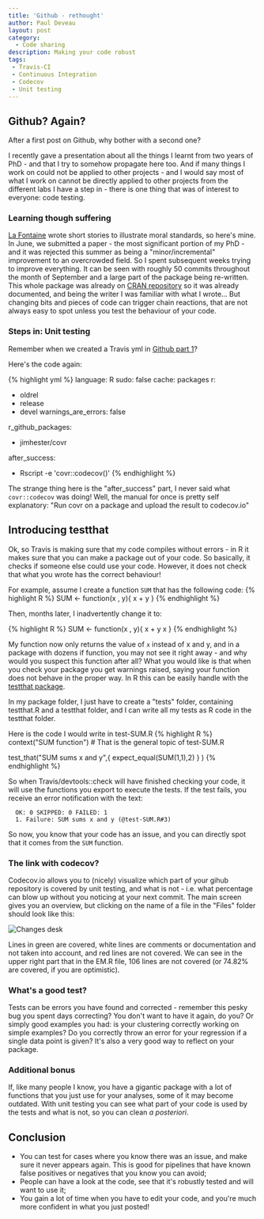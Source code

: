 ```yaml
---
title: 'Github - rethought'
author: Paul Deveau
layout: post
category:
  - Code sharing
description: Making your code robust
tags:
 - Travis-CI
 - Continuous Integration
 - Codecov
 - Unit testing
---
```


## Github? Again?

After a first post on Github, why bother with a second one? 

<!--more-->

I recently gave a presentation about all the things I learnt from two years of PhD - and that I try to somehow propagate here too. And if many things I work on could not be applied
to other projects - and I would say most of what I work on cannot be directly applied to other projects from the different labs I have a step in - there is one thing that was of
interest to everyone: code testing.

### Learning though suffering

[La Fontaine](https://en.wikipedia.org/wiki/La_Fontaine%27s_Fables) wrote short stories to illustrate moral standards, so here's mine. In June, we submitted a paper - the most 
significant portion of my PhD - and it was rejected this summer as being a "minor/incremental" improvement to an overcrowded field. So I spent subsequent weeks trying to improve
everything. It can be seen with roughly 50 commits throughout the month of September and a large part of the package being re-written.
This whole package was already on [CRAN repository](https://cran.r-project.org/) so it was already documented, and being the writer I was familiar with what I wrote...
But changing bits and pieces of code can trigger chain reactions, that are not always easy to spot unless you test the behaviour of your code.

### Steps in: Unit testing

Remember when we created a Travis yml in [Github part 1](http://deveaup.github.io/Github/)?

Here's the code again:

{% highlight yml %}
language: R
sudo: false
cache: packages
r:
  - oldrel
  - release
  - devel
warnings_are_errors: false

r_github_packages:
  - jimhester/covr

after_success:
  - Rscript -e 'covr::codecov()'
{% endhighlight %}

The strange thing here is the "after_success" part, I never said what ```covr::codecov``` was doing!
Well, the manual for once is pretty self explanatory:
"Run covr on a package and upload the result to codecov.io"

## Introducing testthat

Ok, so Travis is making sure that my code compiles without errors - in R it makes sure that you can make a package out of your code. So basically, it checks if someone else
could use your code. However, it does not check that what you wrote has the correct behaviour!

For example, assume I create a function ```SUM``` that has the following code:
{% highlight R %}
SUM <- function(x , y){
   x + y
}
{% endhighlight %}

Then, months later, I inadvertently change it to:

{% highlight R %}
SUM <- function(x , y){
   x + y
   x
}
{% endhighlight %}

My function now only returns the value of ```x``` instead of x and y, and in a package with dozens if function, you may not see it right away - and why would you suspect this
function after all?
What you would like is that when you check your package you get warnings raised, saying your function does not behave in the proper way. In R this can be easily handle with the
[testthat package](https://journal.r-project.org/archive/2011-1/RJournal_2011-1_Wickham.pdf).

In my package folder, I just have to create a "tests" folder, containing testthat.R and a testthat folder, and I can write all my tests as R code in the testthat folder.

Here is the code I would write in test-SUM.R
{% highlight R %}
context("SUM function") # That is the general topic of test-SUM.R

test_that("SUM sums x and y",{
    expect_equal(SUM(1,1),2)
	}
	)
{% endhighlight %}

So when Travis/devtools::check will have finished checking your code, it will use the functions you export to execute the tests. If the test fails, you receive an error notification
with the text:
```testthat results ================================================================
  OK: 0 SKIPPED: 0 FAILED: 1
  1. Failure: SUM sums x and y (@test-SUM.R#3)
``` 

So now, you know that your code has an issue, and you can directly spot that it comes from the ```SUM``` function.

### The link with codecov?

Codecov.io allows you to (nicely) visualize which part of your gihub repository is covered by unit testing, and what is not - i.e. what percentage can blow up without you noticing at your next commit.
The main screen gives you an overview, but clicking on the name of a file in the "Files" folder should look like this:

![Changes desk](http://deveaup.github.io/images/e_step_codecov.png)

Lines in green are covered, white lines are comments or documentation and not taken into account, and red lines are not covered. We can see in the upper right part that in the
EM.R file, 106 lines are not covered (or 74.82% are covered, if you are optimistic).

### What's a good test?

Tests can be errors you have found and corrected - remember this pesky bug you spent days correcting? You don't want to have it again, do you? Or simply good examples you had: is 
your clustering correctly working on simple examples? Do you correctly throw an error for your regression if a single data point is given?
It's also a very good way to reflect on your package.

### Additional bonus

If, like many people I know, you have a gigantic package with a lot of functions that you just use for your analyses, some of it may become outdated. With unit testing you can
see what part of your code is used by the tests and what is not, so you can clean _a posteriori_.

## Conclusion

- You can test for cases where you know there was an issue, and make sure it never appears again. This is good for pipelines that have known false positives or negatives that you
know you can avoid;
- People can have a look at the code, see that it's robustly tested and will want to use it;
- You gain a lot of time when you have to edit your code, and you're much more confident in what you just posted!